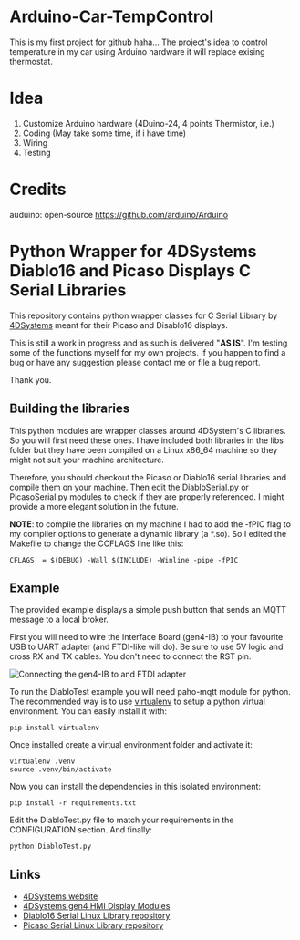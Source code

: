 # Arduino-Car-TempControl

  This is my first project for github haha...
  The project's idea to control temperature in my car using Arduino hardware it will replace exising thermostat.

# Idea

  1. Customize Arduino hardware (4Duino-24, 4 points Thermistor, i.e.)
  2. Coding (May take some time, if i have time)
  3. Wiring
  4. Testing


# Credits
  auduino: open-source https://github.com/arduino/Arduino
  


# Python Wrapper for 4DSystems Diablo16 and Picaso Displays C Serial Libraries

This repository contains python wrapper classes for C Serial Library by [4DSystems][1] meant for their Picaso and Disablo16 displays.

This is still a work in progress and as such is delivered "**AS IS**". I'm testing some of the functions myself for my own projects. If you happen to find a bug or have any suggestion please contact me or file a bug report.

Thank you.

## Building the libraries

This python modules are wrapper classes around 4DSystem's C libraries. So you will first need these ones. I have included both libraries in the libs folder but they have been compiled on a Linux x86_64 machine so they might not suit your machine architecture.

Therefore, you should checkout the Picaso or Diablo16 serial libraries and compile them on your machine. Then edit the DiabloSerial.py or PicasoSerial.py modules to check if they are properly referenced. I might provide a more elegant solution in the future.

**NOTE**: to compile the libraries on my machine I had to add the -fPIC flag to my compiler options to generate a dynamic library (a \*.so). So I edited the Makefile to change the CCFLAGS line like this:

```
CFLAGS  = $(DEBUG) -Wall $(INCLUDE) -Winline -pipe -fPIC
```


## Example

The provided example displays a simple push button that sends an MQTT message to a local broker.

First you will need to wire the Interface Board (gen4-IB) to your favourite USB to UART adapter (and FTDI-like will do). Be sure to use 5V logic and cross RX and TX cables. You don't need to connect the RST pin.

![Connecting the gen4-IB to and FTDI adapter](/images/20161019_095810s.jpg)


To run the DiabloTest example you will need paho-mqtt module for python.
The recommended way is to use [virtualenv][5] to setup a python virtual environment.
You can easily install it with:

```
pip install virtualenv
```

Once installed create a virtual environment folder and activate it:

```
virtualenv .venv
source .venv/bin/activate
```

Now you can install the dependencies in this isolated environment:

```
pip install -r requirements.txt
```

Edit the DiabloTest.py file to match your requirements in the CONFIGURATION section.
And finally:

```
python DiabloTest.py
```

## Links

* [4DSystems website][1]
* [4DSystems gen4 HMI Display Modules][2]
* [Diablo16 Serial Linux Library repository][3]
* [Picaso Serial Linux  Library repository][4]


[1]: http://www.4dsystems.com.au/
[2]: http://www.4dsystems.com.au/products
[3]: https://github.com/4dsystems/Diablo16-Serial-Linux-Library
[4]: https://github.com/4dsystems/Picaso-Serial-Linux-Library
[5]: http://docs.python-guide.org/en/latest/dev/virtualenvs/
